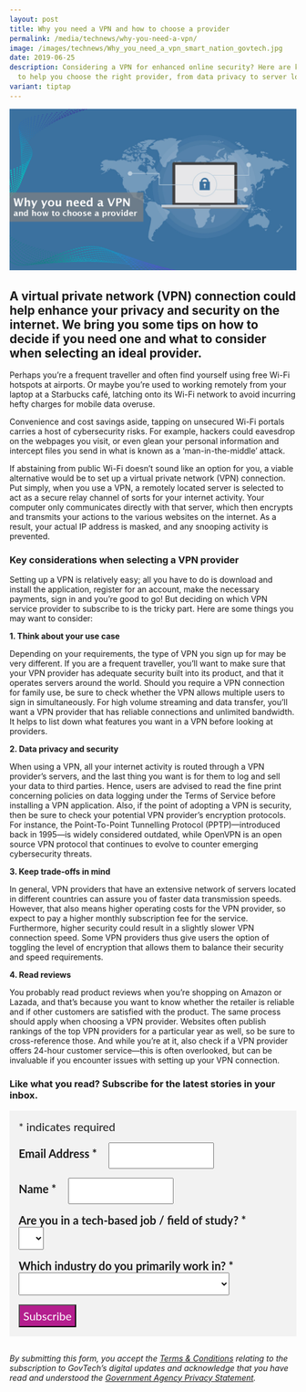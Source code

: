 ```yaml
---
layout: post
title: Why you need a VPN and how to choose a provider
permalink: /media/technews/why-you-need-a-vpn/
image: /images/technews/Why_you_need_a_vpn_smart_nation_govtech.jpg
date: 2019-06-25
description: Considering a VPN for enhanced online security? Here are key tips
  to help you choose the right provider, from data privacy to server locations.
variant: tiptap
---
```

![Why you need a VPN in a Smart Nation with tips from GovTech](/images/technews/Why-you-need-a-vpn-smart-nation-govtech.png)

A virtual private network (VPN) connection could help enhance your privacy and security on the internet. We bring you some tips on how to decide if you need one and what to consider when selecting an ideal provider.
---
Perhaps you’re a frequent traveller and often find yourself using free Wi-Fi hotspots at airports. Or maybe you’re used to working remotely from your laptop at a Starbucks café, latching onto its Wi-Fi network to avoid incurring hefty charges for mobile data overuse.

Convenience and cost savings aside, tapping on unsecured Wi-Fi portals carries a host of cybersecurity risks. For example, hackers could eavesdrop on the webpages you visit, or even glean your personal information and intercept files you send in what is known as a ‘man-in-the-middle’ attack.

If abstaining from public Wi-Fi doesn’t sound like an option for you, a viable alternative would be to set up a virtual private network (VPN) connection. Put simply, when you use a VPN, a remotely located server is selected to act as a secure relay channel of sorts for your internet activity. Your computer only communicates directly with that server, which then encrypts and transmits your actions to the various websites on the internet. As a result, your actual IP address is masked, and any snooping activity is prevented.


### Key considerations when selecting a VPN provider

Setting up a VPN is relatively easy; all you have to do is download and install the application, register for an account, make the necessary payments, sign in and you’re good to go! But deciding on which VPN service provider to subscribe to is the tricky part. Here are some things you may want to consider:


**1. Think about your use case**

Depending on your requirements, the type of VPN you sign up for may be very different. If you are a frequent traveller, you’ll want to make sure that your VPN provider has adequate security built into its product, and that it operates servers around the world. Should you require a VPN connection for family use, be sure to check whether the VPN allows multiple users to sign in simultaneously. For high volume streaming and data transfer, you’ll want a VPN provider that has reliable connections and unlimited bandwidth. It helps to list down what features you want in a VPN before looking at providers.


**2. Data privacy and security**

When using a VPN, all your internet activity is routed through a VPN provider’s servers, and the last thing you want is for them to log and sell your data to third parties.  Hence, users are advised to read the fine print concerning policies on data logging under the Terms of Service before installing a VPN application. Also, if the point of adopting a VPN is security, then be sure to check your potential VPN provider’s encryption protocols. For instance, the Point-To-Point Tunnelling Protocol (PPTP)—introduced back in 1995—is widely considered outdated, while OpenVPN is an open source VPN protocol that continues to evolve to counter emerging cybersecurity threats. 


**3. Keep trade-offs in mind**

In general, VPN providers that have an extensive network of servers located in different countries can assure you of faster data transmission speeds. However, that also means higher operating costs for the VPN provider, so expect to pay a higher monthly subscription fee for the service. Furthermore, higher security could result in a slightly slower VPN connection speed. Some VPN providers thus give users the option of toggling the level of encryption that allows them to balance their security and speed requirements. 


**4. Read reviews** 

You probably read product reviews when you’re shopping on Amazon or Lazada, and that’s because you want to know whether the retailer is reliable and if other customers are satisfied with the product. The same process should apply when choosing a VPN provider. Websites often publish rankings of the top VPN providers for a particular year as well, so be sure to cross-reference those. And while you’re at it, also check if a VPN provider offers 24-hour customer service—this is often overlooked, but can be invaluable if you encounter issues with setting up your VPN connection.


### **Like what you read? Subscribe for the latest stories in your inbox.**



<style type="text/css">
#mc_embed_signup {
	background: #f2f2f2; 
	clear: left; 
	font: 20px Lato,sans-serif;
	margin-bottom: 16px;
	padding: 16px;
	display: inline-block;
}
#mc_embed_signup .indicates-required {
        margin-bottom: 16px;
}
#mc_embed_signup .mc-field-group {
        margin-bottom: 16px;
	margin-right: 16px;
	width: inherit;
}
ul, li{
    list-style:none;
    list-style-type:none;
}
label {
        font-weight: bold;
	margin-bottom: 16px;
	margin-right: 16px;
}
input {
        height: 40px;
}
select {
        height: 40px;
}
option {
        font:20px Lato,sans-serif;
	height: 40px;
}
input[type='radio'] {
  height: 14px;
  width: 14px;
  vertical-align: middle;
  margin-right: 14px;
  margin-left: 4px;
}
#mc_embed_signup .button {
        background-color: #B41E8E;
	font:20px Lato,sans-serif;
        color: #ffffff;
}
#mc_embed_signup form {
    padding: 0;
}	
</style>
<div id="mc_embed_signup">
<form action="https://tech.us16.list-manage.com/subscribe/post?u=9326ff42459737140a6baa881&amp;id=8b7e185878" method="post" id="mc-embedded-subscribe-form" name="mc-embedded-subscribe-form" class="validate" target="_blank" novalidate="">
    <div id="mc_embed_signup_scroll">
	
<div class="indicates-required">
	<span class="asterisk">*</span> indicates required
</div>
<div class="mc-field-group">
	<label for="mce-EMAIL">Email Address  <span class="asterisk">*</span>
</label>
	<input type="email" value="" name="EMAIL" class="required email" id="mce-EMAIL">
</div>
<div class="mc-field-group">
	<label for="mce-FNAME">Name  <span class="asterisk">*</span>
</label>
	<input type="text" value="" name="FNAME" class="required" id="mce-FNAME">
</div>
<div class="mc-field-group">
	<label for="mce-TECH">Are you in a tech-based job / field of study?  
	       <span class="asterisk">*</span>
</label>
	<select name="TECH" class="required" id="mce-TECH">
	<option value=""></option>
	<option value="Yes">Yes</option>
	<option value="No">No</option>
</select>
</div>
<div class="mc-field-group">
	<label for="mce-INDUSTRY">Which industry do you primarily work in?  <span class="asterisk">*</span>
</label>
	<select name="INDUSTRY" class="required" id="mce-INDUSTRY">
	<option value=""></option>
	<option value="Manufacturing - Energy &amp; Chemicals">Manufacturing - Energy &amp; Chemicals</option>
<option value="Manufacturing - Precision Engineering">Manufacturing - Precision Engineering</option>
<option value="Manufacturing - Marine &amp; Offshore">Manufacturing - Marine &amp; Offshore</option>
<option value="Manufacturing - Aerospace">Manufacturing - Aerospace</option>
<option value="Manufacturing - Electronics">Manufacturing - Electronics</option>
<option value="Built Environment - Construction &amp; Architecture">Built Environment - Construction &amp; Architecture</option>
<option value="Built Environment - Real Estate">Built Environment - Real Estate</option>
<option value="Built Environment - Cleaning">Built Environment - Cleaning</option>
<option value="Built Environment - Security">Built Environment - Security</option>
<option value="Trade &amp; Connectivity - Logistics">Trade &amp; Connectivity - Logistics</option>
<option value="Trade &amp; Connectivity - Transportation">Trade &amp; Connectivity - Transportation</option>
<option value="Trade &amp; Connectivity - Wholesale Trade">Trade &amp; Connectivity - Wholesale Trade</option>
<option value="Essential Services - Healthcare">Essential Services - Healthcare</option>
<option value="Essential Services - Education">Essential Services - Education</option>
<option value="Professional Services - Professional &amp; Consulting Services">Professional Services - Professional &amp; Consulting Services</option>
<option value="Professional Services - Financial Services">Professional Services - Financial Services</option>
<option value="Professional Services - Infocomm, Technology &amp; Media">Professional Services - Infocomm, Technology &amp; Media</option>
<option value="Lifestyle - Food &amp; Beverage">Lifestyle - Food &amp; Beverage</option>
<option value="Lifestyle - Retail">Lifestyle - Retail</option>
<option value="Lifestyle - Hotels &amp; Tourism">Lifestyle - Hotels &amp; Tourism</option>
<option value="Lifestyle - Food Manufacturing">Lifestyle - Food Manufacturing</option>
<option value="Government">Government</option>
<option value="Other Industry">Other Industry</option>
<option value="Not Applicable">Not Applicable</option>
	</select>
</div>
	<div id="mce-responses" class="clear">
		<div class="response" id="mce-error-response" style="display:none"></div>
		<div class="response" id="mce-success-response" style="display:none"></div>
	</div>    
    <div style="position: absolute; left: -5000px; font:20px Lato,sans-serif;" aria-hidden="true"><input type="text" name="b_9326ff42459737140a6baa881_8b7e185878" tabindex="-1" value=""></div>
    <div class="clear"><input type="submit" value="Subscribe" name="subscribe" id="mc-embedded-subscribe" class="button"></div>
    </div> 
</form>
</div>


*By submitting this form, you accept the [Terms &amp; Conditions](https://www.tech.gov.sg/files/GovTech-Subscription-Terms-Conditions-2021.pdf) relating to the subscription to GovTech’s digital updates and acknowledge that you have read and understood the [Government Agency Privacy Statement](https://www.tech.gov.sg/privacy/).*
